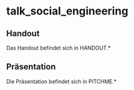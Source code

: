 # talk_social_engineering

## Handout
Das Handout befindet sich in HANDOUT.*

## Präsentation
Die Präsentation befindet sich in PITCHME.*
